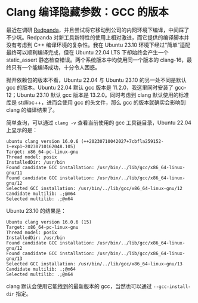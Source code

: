 # Clang 编译隐藏参数：GCC 的版本

最近在调研 [Redpanda](https://github.com/redpanda-data/redpanda)，并且尝试将它移动到公司的内网环境下编译，中间踩了不少坑。Redpanda 对新工具新特性的使用上相对激进，而它提供的编译脚本并没有考虑到 C++ 编译环境的复杂性。我在 Ubuntu 23.10 环境下经过“简单”适配最终可以顺利编译完成，但在 Ubuntu 22.04 LTS 下却始终会产生一个 static_assert 静态检查错误。两个系统版本中均使用同一个版本的 clang-16，最终只有一个能编译成功，十分令人困惑。

抛开依赖包的版本不看，Ubuntu 22.04 与 Ubuntu 23.10 的另一处不同是默认 gcc 的版本。Ubuntu 22.04 默认 gcc 版本是 11.2.0，我这里同时安装了 gcc-12；Ubuntu 23.10 默认 gcc 版本是 13.2.0。同时考虑到 clang 默认使用的标准库是 stdlibc++，进而会使用 gcc 的头文件，那么 gcc 的版本就确实会影响到 clang 的编译结果了。

简单查询，可以通过 `clang -v` 查看当前使用的 gcc 工具链目录，Ubuntu 22.04 上显示的是：

```
ubuntu clang version 16.0.6 (++20230710042027+7cbfla259152-1~exp1~20230710162048.105)
Target: x86_64-pc-linux-gnu
Thread model: posix
InstalledDir: /usr/bin
Found candidate GCC installation: /usr/bin/../lib/gcc/x86_64-linux-gnu/11
Found candidate GCC installation: /usr/bin/../lib/gcc/x86_64-linux-gnu/12
Selected GCC installation: /usr/bin/../lib/gcc/x86_64-linux-gnu/12
Candidate multilib: .;@m64
Selected multilib: .;@m64
```

Ubuntu 23.10 的结果是：

```
Ubuntu clang version 16.0.6 (15)
Target: x86_64-pc-linux-gnu
Thread model: posix
InstalledDir: /usr/bin
Found candidate GCC installation: /usr/bin/../lib/gcc/x86_64-linux-gnu/12
Found candidate GCC installation: /usr/bin/../lib/gcc/x86_64-linux-gnu/13
Selected GCC installation: /usr/bin/../lib/gcc/x86_64-linux-gnu/13
Candidate multilib: .;@m64
Selected multilib: .;@m64
```

clang 默认会使用它能找到的最新版本的 gcc，当然也可以通过 `--gcc-install-dir` 指定。

